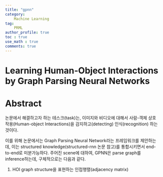 ```yaml
---
title: "gpnn"
category:
    Machine Learning
tag:
    PRML
author_profile: true
toc : true
use_math : true
comments: true
---
```



# Learning Human-Object Interactions by Graph Parsing Neural Networks

# Abstract

논문에서 해결하고자 하는 테스크(task)는, 이미지와 비디오에 대해서 사람-객체 상호작용(Human-object Interactions)을 감지하고(detecting) 인식(recognition) 하는 것이다.

이를 위해 논문에서는 Graph Parsing Neural Network라는 프레임워크를 제안하는데, 이는
structured knowledge(structured-rnn 논문 참고)를 통합시키면서 end-to-end로 미분가능하다. 
주어진 scene에 대하여, GPNN은 parse graph를 inference하는데, 구체적으로는 다음과 같다.
1)  HOI graph structure을 표현하는 인접행렬(adjacency matrix)
<!-- 
2) 각 노드들의 라벨

Message Passing inference framework(Message passing Neural Network 참고)를 이용하여, 
GPNN은 iteratively 하게 인접행렬과 노드 라벨을 계산하게 된다.

이 모델은 3가지의 HOI detection 벤치마크를 이미지와 비디오에 대해서 성능평가 하였다

HICO-DET, V-COCO, CAD-120 dataset에서  SOTA를 달성했고, 이를 통해 GPNN이 큰 데이터셋과 
spatial-temporal(시공간적인, 비디오 데이터에 대해서) 세팅에서도 적용된다.

# Introduction

Human-object inteeraction (HOI) understanding 문제는 "자전거를 타다" "자전거를 닦는다"와 같이사람과 객체간의 관계를 추론하는 것이다. 개체 각각에 대한 traditional visual recognition 방법들        (pose estimation, action recognition, object detection) 을 넘어, HOI를 인식하는 것은 이미지에 대한 깊은 맥락적인 이해가 필요하다. 

최근 딥러닝 방법이 위에 언급한 instance recognition의 개별 task에 대해서 인상적인 발전을 보여주고 있지만, HOI recognition과 관련해서는 알려진 방법들이 적은 상태이다. 이러한 이유는 HOI가 단순한 '인식'의 문제가 아니라 사람과 객체, 그리고 그들의 복잡한 관계에 대한 정보를 통합하여 '추론(reasoning)'이 필요하기 때문이다.

![Learning%20Human-Object%20Interactions%20by%20Graph%20Parsin%20f5fc95ac92e547618cd581710719b85b/Untitled.png](/assets/images/Learning%20Human-Object%20Interactions%20by%20Graph%20Parsin%20f5fc95ac92e547618cd581710719b85b/Untitled.png)

---

GPNN은 이미지와 비디오에 모두 적용되는, generic한 특성을 가지는 HOI representation을 제공한다. 그래프 모델과 신경망 모델을 통합함에 따라, GPNN은 반복적으로 그래프 구조와 메시지 전달을 학습 및 추론할 수 있다. 위 그림에서 (vii) final parse grap는 주어진 scene에 대해서 그래프 구조(사람과 칼 사이의 링크), 그리고 노드 라벨(햝다)로 설명한다. 그림에서 두꺼운 엣지일 수록 그 노드들 간에 더 강한 정보흐름이 일어난다는 것을 의미한다.

이 논문의 컨트리뷰션은 크게 세가지로 볼 수 있다.

먼저, structural knowledge (graph model)과 DNN을 통합하여 end-to-end로 학습가능하다는 것

둘쨰, 잘 정의된 모듈러 함수들을 통해, 그래프 구조 추론과 메시지 전달을 동시에 수행한다는 것

셋째, 다양한 큰 데이터셋들에 대해 scalable하며, 이미지, 비디오 모두에 적용가능한 generic representation이 가능하다는 것이다.

# GPNN for HOI

## Formulation

HOI understanding을 위해서, 사람과 객체는 노드들로 표현되며, 그들의 관계는 엣지로 표현된다.

사람과 객체간에 가능한 모든 관계를 포함하는 완전한 HOI 그래프가 주어졌을 때, 
우리는 이 그래프에 대해서 의미있는 엣지들을 유지하고 노드에 라벨을 할당하여 Parse Graph를 
자동적으로 추론하는 것을 목표로 한다.

### Illustration of the forward pass of GPNN

![Learning%20Human-Object%20Interactions%20by%20Graph%20Parsin%20f5fc95ac92e547618cd581710719b85b/Untitled%201.png](/assets/images/Learning%20Human-Object%20Interactions%20by%20Graph%20Parsin%20f5fc95ac92e547618cd581710719b85b/Untitled%201.png)

GPNN은 노드와 엣지 피처를 입력으로 받고 message passing 양식으로 Parse graph를 추론한다.

parse graph의 구조는 soft adjacency matrix로 주어진다. 여기서 soft adjacency matrix는 피처(히든 노드 스테이트) 기반 *link function*으로 계산된다. 위 그림에서 더 adjacency matrix가 더 어두운 색을 띌 수록, 연결성이 더 강하다는 것을 의미한다. 그리고 나서 *message functions가*  각 노드들의 incoming message들을 다른 노드들로부터의 메시지들의 weighted sum으로 계산한다.

그림에서 두꺼운 엣지는 더 큰 정보의 흐름을 의미한다. *update functions* 는 (내재된) 히든 스테이트의 각 노드들의 상태를 업데이트한다. 위 프로세스는 여러 번 반복되고, 그래프 구조 계산과 메시지 전달을 함께 학습한다. 마지막으로, 각 노드에 대해서, *readout function*이 HOI action이나 객체의 라벨을 히든 노드 스테이트로부터 출력한다.

G = (V, E, Y) 를 완전한 HOI 그래프라고 하자. parse graph g=(V_g, E_g, Y_g) 는 G의 subgraph이다. 

우리는 주어진 노드 피처 $\gamma$_v 와 엣지 피처 $\gamma$_E 를 이용하여 데이터의 확률분포 p를 따르는 데이터를 가장 잘 설명하는 최적의 parse graph g*를 추론해야 한다.

![Learning%20Human-Object%20Interactions%20by%20Graph%20Parsin%20f5fc95ac92e547618cd581710719b85b/Untitled%202.png](/assets/images/Learning%20Human-Object%20Interactions%20by%20Graph%20Parsin%20f5fc95ac92e547618cd581710719b85b/Untitled%202.png)

위 식에서 앞단은 parse graph의 노드들에 대한 labeling probability를 의미하고, 뒷단은 그래프 구조에 대한 확률을 의미한다. GPNN의 네가지 함수들은 각각 개별적인 모듈로서 GPNN의 forward pass를 수행한다. 위에서 언급한 link function, message function, update function, readout function 이다.

위 그림을 다시 보면, 링크 함수는 엣지 피처(Feature Matrix F)를 입력받아 노드의 연결관계를 추론한다. 그 결과 soft adjacency matrix (Adjacency Matrix A)가 만들어지고, 이것은 노드들 간의   메시지 패싱의 가중치들로 사용된다. 각 노드의 들어오는 메시지들은 메시지 함수로 요약되고, 히든 임베딩 상태의 노드들은 이 메시지들로부터 업데이트 함수에 의해 갱신된다.  

### Link Function

링크 함수 L은 노드 피쳐 $\gamma$_v 와 엣지 피처 $\gamma$_E 를 입력으로 받고 adjacency matrix A를 출력한다.

![Learning%20Human-Object%20Interactions%20by%20Graph%20Parsin%20f5fc95ac92e547618cd581710719b85b/Untitled%203.png](/assets/images/Learning%20Human-Object%20Interactions%20by%20Graph%20Parsin%20f5fc95ac92e547618cd581710719b85b/Untitled%203.png)

위 그림에서, A_vw는 인접행렬 A의 (v, w) entry를 의미하고, $\gamma$_vw 는 v와 w를 잇는 엣지 피처를 의미한다. 이 인접행렬은 parse graph g 의 형태를 근사화하고, parse graph에서 message propagation을 할때, 이 soft adjacency matrix 가 엣지 사이에 전달되는 정보량을 조절한다.

### Message and Update Function

학습된 그래프 구조를 바탕으로, 메시지 전달 알고리즘을 이용해 노드 라벨을 추론한다. 
**[Belief Propagation](https://tastyprogramming.tistory.com/7)** 과정에서, 히든 스테이트의 노드들은 다른 노드들과 상호작용하며 반복적으로 갱신된다.  

---

**[Belief Propagation](https://tastyprogramming.tistory.com/7)** : 베이시안 네트워크 상의 모든 확률 변수들의 사후 분포 계산은 NP-hard이기 때문에, 근사해를 추정하는 기법 중에 하나이다. 그래프 모델에서 관측된 일부 확률변수의 분포(Evidence)가 주어졌을 때, 그로부터 직간접적으로 영향을 받는 모든 관측되지 않는 확률변수의 분포를 추정하는 것.

![Learning%20Human-Object%20Interactions%20by%20Graph%20Parsin%20f5fc95ac92e547618cd581710719b85b/Untitled%204.png](/assets/images/Learning%20Human-Object%20Interactions%20by%20Graph%20Parsin%20f5fc95ac92e547618cd581710719b85b/Untitled%204.png)

---

각 반복 단계 s 마다, 두 함수들은 다음을 계산하게 된다.

![Learning%20Human-Object%20Interactions%20by%20Graph%20Parsin%20f5fc95ac92e547618cd581710719b85b/Untitled%205.png](/assets/images/Learning%20Human-Object%20Interactions%20by%20Graph%20Parsin%20f5fc95ac92e547618cd581710719b85b/Untitled%205.png)

위에 m_v는 노드 v에 대해서 들어오는 메시지 주요 정보, h_v는 노드 v의 히든 스테이트를 의미한다.

(첫 이터레이션 s=0 에서 히든 스테이트 h는 노드 피쳐로 초기화한다)

노드간 연결관계를 표현하는 A는 parse graph에서의 노드간의 정보 흐름을 일어나도록 한다.
(즉, 완전 그래프로부터 parse graph를 형성한다.)

U는 업데이트 함수로서 히든 노드 스테이트들을 들어오는 메시지에 따라 갱신한다.

이 메시지 전달 페이즈는 수렴할 때까지 S번 반복하게 된다.

### Readout Function

마지막으로, readout function은 각 노드들의 히든 스테이트을 입력으로 받고 라벨을 출력한다.

![Learning%20Human-Object%20Interactions%20by%20Graph%20Parsin%20f5fc95ac92e547618cd581710719b85b/Untitled%206.png](/assets/images/Learning%20Human-Object%20Interactions%20by%20Graph%20Parsin%20f5fc95ac92e547618cd581710719b85b/Untitled%206.png)

readout function R이 노드 v의 히든 스테이트 h_v를 activation하여 출력 y를 계산한다.

### Iterative Parsing

A를 학습 시작 단계에서만 학습하는 것이 아니라, A를 업데이트 된 노드정보와 엣지피처를 이용한다. 따라서 

![Learning%20Human-Object%20Interactions%20by%20Graph%20Parsin%20f5fc95ac92e547618cd581710719b85b/Untitled%203.png](/assets/images/Learning%20Human-Object%20Interactions%20by%20Graph%20Parsin%20f5fc95ac92e547618cd581710719b85b/Untitled%203.png)

위 식을 아래와 같이 iterations s 에서 일반화할 수 있다.

![Learning%20Human-Object%20Interactions%20by%20Graph%20Parsin%20f5fc95ac92e547618cd581710719b85b/Untitled%207.png](/assets/images/Learning%20Human-Object%20Interactions%20by%20Graph%20Parsin%20f5fc95ac92e547618cd581710719b85b/Untitled%207.png)

![Learning%20Human-Object%20Interactions%20by%20Graph%20Parsin%20f5fc95ac92e547618cd581710719b85b/Untitled%208.png](/assets/images/Learning%20Human-Object%20Interactions%20by%20Graph%20Parsin%20f5fc95ac92e547618cd581710719b85b/Untitled%208.png)

이를 통해, 그래프 구조와 메시지 업데이트는 동시에 이루어지고, 통일된 프레임워크로 반복 학습된다. -->